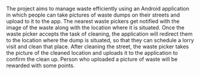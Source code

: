 The project aims to  manage waste efficiently using an Android application in which people can take pictures of waste dumps on their streets and upload to it to the app. The nearest waste pickers get notified with the image of the waste along with the location where it is situated. 
Once the waste picker accepts the task of cleaning, the application will redirect them to the location where the dump is situated, so that they can schedule a lorry visit and clean that place. After cleaning the street, the waste picker takes  the picture of the cleaned location and uploads it to the application to confirm the clean up. Person who uploaded a picture of  waste will be rewarded with some points.
